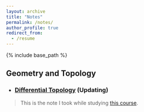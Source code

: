 ```yaml
---
layout: archive
title: "Notes"
permalink: /notes/
author_profile: true
redirect_from:
  - /resume
---
```


{% include base_path %}

Geometry and Topology
------

* ### [Differential Topology](http://MyosotisAlpestris.github.io/files/differential_topology.pdf) (Updating)
> This is the note I took while studying [this course](https://www.youtube.com/playlist?list=PLo4jXE-LdDTQIrmgxcuLO9w5n6AdiltQo).
